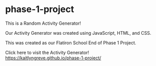 # phase-1-project

This is a Random Activity Generator! 

Our Activity Generator was created using JavaScript, HTML, and CSS. 

This was created as our Flatiron School End of Phase 1 Project.

Click here to visit the Activity Generator!
https://kaitlyngreve.github.io/phase-1-project/
[
](https://wonderful-wisp-d78b9e.netlify.app/)
